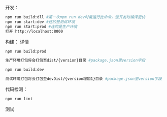 开发：

```bash
npm run build:dll #第一次npm run dev时需运行此命令，使开发时编译更快
npm run start:dev #连的是测试环境
npm run start:prod #连的是生产环境
打开 http://localhost:8000
```

构建：
[详情](https://github.com/zuiidea/antd-admin/issues/269)

```bash
npm run build:prod

生产环境打包将会打包至dist/{version}目录 #package.json里version字段

npm run build:dev

测试环境打包将会打包至devDist/{version增加1}目录 #package.json里version字段
```

代码检测：

```bash
npm run lint
```

测试
